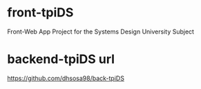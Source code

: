 # front-tpiDS
Front-Web App Project for the Systems Design University Subject 
# backend-tpiDS url
https://github.com/dhsosa98/back-tpiDS
